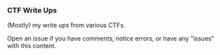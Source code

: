 ### CTF Write Ups

(Mostly) my write ups from various CTFs.

Open an issue if you have comments, notice errors, or have any "issues" with this content.

